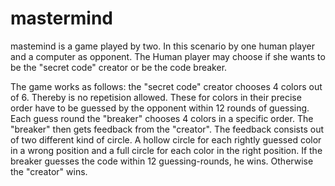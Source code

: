 # mastermind

mastemind is a game played by two. In this scenario by one human player and a computer as opponent.
The Human player may choose if she wants to be the "secret code" creator or be the code breaker.

The game works as follows:
the "secret code" creator chooses 4 colors out of 6. Thereby is no repetision allowed. These for colors in their precise order
have to be guessed by the opponent within 12 rounds of guessing.
Each guess round the "breaker" chooses 4 colors in a specific order. The "breaker" then gets feedback from the "creator". 
The feedback consists out of two different kind of circle. A hollow circle for each rightly guessed color in a wrong position and a full circle for each color in the right position.
If the breaker guesses the code within 12 guessing-rounds, he wins. Otherwise the "creator" wins.
